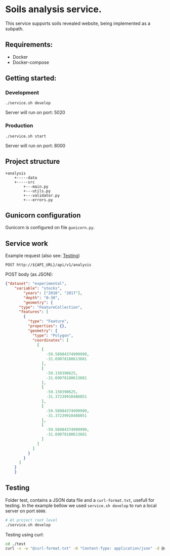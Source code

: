 # Soils analysis service.

This service supports soils revealed website, being implemented as a subpath.
## Requirements:

- Docker
- Docker-compose

## Getting started:

### Development

```
./service.sh develop
```

Server will run on port: 5020

### Production 

```
./service.sh start
```

Server will run on port: 8000

## Project structure
```
+analysis
    +-----data
    +-----src
        +---main.py
        +---utils.py
        +---validator.py
        +---errors.py
```

## Gunicorn configuration

Gunicorn is configured on file `gunicorn.py`.

## Service work

Example request (also see: [Testing](#testing))

```
POST http://${API_URL}/api/v1/analysis
```

POST body (as JSON):

```json
{"dataset": "experimental",
    "variable": "stocks",
        "years": ["2010", "2017"],
        "depth": "0-30",
        "geometry": {
      "type": "FeatureCollection",
      "features": [
        {
          "type": "Feature",
          "properties": {},
          "geometry": {
            "type": "Polygon",
            "coordinates": [
              [
                [
                  -59.58984374999999,
                  -31.69078180613681
                ],
                [
                  -59.150390625,
                  -31.69078180613681
                ],
                [
                  -59.150390625,
                  -31.37239910488051
                ],
                [
                  -59.58984374999999,
                  -31.37239910488051
                ],
                [
                  -59.58984374999999,
                  -31.69078180613681
                ]
              ]
            ]
          }
        }
      ]
    }
    }
```

## Testing

Folder test, contains a JSON data file and a `curl-format.txt`, usefull for testing. In the example bellow we used `service.sh develop` to run a local server on port `8000`.

```bash 
# At project root level
./service.sh develop
```

Testing using curl:

```bash
cd ./test
curl -v -w "@curl-format.txt" -H "Content-Type: application/json" -d @data.json http://localhost:5020/api/v1/analysis
```
